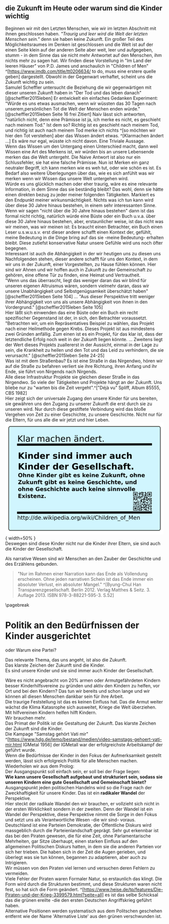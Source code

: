 ## die Zukunft im Heute oder warum sind die Kinder wichtig

Beginnen wir mit den Letzten Menschen, wie wir im letzten Abschnitt mit ihnen geschlossen haben. _"Traurig und leer wird die Welt der letzten Menschen sein."_ denn sie haben keine Zukunft. Ein großer Teil des Möglichkeitsraumes im Denken ist geschlossen und die Welt ist auf der einen Seite klein auf der anderen Seite aber weit, leer und aufgegeben, stumm - in dem Sinne das sie nicht mehr Antwortet auf den Menschen, ihm nichts mehr zu sagen hat. Wir finden diese Vorstellung in "Im Land der leeren Häuser" von P.D. James und anschaulich in "Children of Men" ^[https://www.imdb.com/title/tt0206634/ to do, muss eine erstere quelle geben] dargestellt. Obwohl in der Gegenwart verhaftet, scheint uns die Zukunft wichtig zu sein.  
Samulel Scheffler untersucht die Beziehung die wir gegenwärtigen mit dieser unseren Zukunft haben in "Der Tod und das leben danach" [@scheffler2015leben]
Er entwickelt ein einfaches Gedanken Experiment: "Würde es uns etwas ausmachen, wenn wir wüssten das 30 Tagen nach unserem,persönlichen Tot die Welt der Menschen enden würde." [@scheffler2015leben Seite 16 frei Zitiert] Naiv lässt sich antworten, "natürlich nicht, denn eine Prämisse ist ja, ich merke es nicht, es geschieht nach meinem Tod." Ist dem so? Richtig ist es geschieht nach meinem Tod, und richtig ist auch nach meinem Tod merke ich nichts ^[so möchten wir hier den Tot verstehen] aber das Wissen ändert etwas. ^[Klarmachen ändert ...] Es wäre nur egal, wüsste ich nicht davon. Eine Triviale Aussage.  
Wenn das Wissen um den Untergang einen Unterschied macht, dann weil Wissen eine Art des Merkens ist, wir würden bis an unsere Lebensende merken das die Welt untergeht. Die Naive Antwort ist also nur ein Schlussfehler, sie hat eine falsche Prämisse. 
Nun ist Merken ein ganz neutraler Begriff, ich kann merken wie es weh tut, oder wie schön es ist. Es Bedarf also weitere Überlegungen über das, wie es sich anfühlt was wir merken wenn wir Wissen das unsere Welt untergehen wird.  
Würde es uns glücklich machen oder eher traurig, wäre es eine relevante Information, in dem Sinne das sie beständig bleibt? Das wohl, denn sie hätte einen direkten bezug zu jeder meiner folgenden Tätigkeiten. Markiert es den Endpunkt meiner wirkunsmächtigkeit. Nichts was ich tun kann wird über diese 30 Jahre hinaus bestehen, in einem sehr interessanten Sinne. Wenn wir sagen "nicht über die 30 Jahre hinaus bestehen" dann ist das formal nicht richtig, natürlich würde eine Büste oder ein Buch u.v.a. über diese 30 Jahre hinaus bestehen, aber, erstaunlicher weise, ist das nicht was wir meinen, was wir meinen ist: Es braucht einen Betrachter, ein Buch einen Leser u.s.w.u.s.v. erst dieser andere schafft einen Kontext der, gefühlt, meine Bedeutung in die Dinge bring auf das sie -meine Bedeutung- erhalten bleibt. Diese zutiefst konservative Natur unsere Gefühle wird uns noch öfter begegnen.  
Interessant ist auch die Abhängigkeit in der wir heutigen uns zu diesen uns Nachfolgenden stehen, dieser andere schafft für uns den Kontext, in dem wir uns in der Zukunft, einer Vorgestellten, zu Hause fühlen können. Hier sind wir Ahnen und wir hoffen auch in Zukunft zu der Gemeinschaft zu gehören, eine offene Tür zu finden, eine Heimat und Vertrautheit.  
"Wenn uns das überrascht, liegt das weniger daran das wir blind für unseren eigenen Altruismus wären, sondern vielmehr daran, dass wir unsere Unabhängigkeit und Selbstgenügsamkeit überschätzt haben" [@scheffler2015leben Seite 104] ... "Aus dieser Perspektive tritt weniger ihrer Abhängigkeit von uns als unsere Abhängigkeit von ihnen in den Vordergrund." [@scheffler2015leben Seite 105]  
Hier läßt sich einwenden das eine Büste oder ein Buch ein recht spezifischer Gegenstand ist der, in sich, den Betrachter voraussetzt. "Betrachten wir, um ein Repräsentatives Beispiel zu wählen, das Projekt nach einer Heilmethode gegen Krebs. Dieses Projekt ist aus mindestens zwei Gründen anfällig. Zum einen ist es ein Projekt, für das klar ist, dass der letztendliche Erfolg noch weit in der Zukunft liegen könnte. ... Zweitens liegt der Wert dieses Projekts zuallererst in der Aussicht, einmal in der Lage zu sein, die Krankheit zu heilen und den Tot und das Leid zu verhindern, die sie verursacht." [@scheffler2015leben Seite 24-25]  
Was ist mit dem Straßenbau? Es ist eine Straße in das Nirgendwo, hören wir auf die Straße zu befahren verliert sie ihre Richtung, ihren Anfang und ihr Ende, sie führt von Nirgends nach Nirgends.  
Alle diese Infrastruktur Projekte sie gleichen dieser Straße in das Nirgendwo. So viele der Tätigkeiten und Projekte hängt an der Zukunft.
Uns bliebe nur zu "warten bis die Zeit vergeht".^["Déjà vu" Spliff, Album 85555, CBS 1982]  
Hier zeigt sich der universale Zugang den unsere Kinder für uns bereiten, sie gewähren uns den Zugang zu unserer Zukunft die erst durch sie zu unseren wird. Nur durch diese gestiftete Verbindung wird das bloße Vergehen von Zeit zu einer Geschichte, zu unsere Geschichte. Nicht nur für die Eltern, für uns alle die wir jetzt und hier Leben.  
![Klarmachen ändert, Kinder sind Kinder der Gesellschaft](resources/klarmachen/klamachen-Kinder.jpg){ width=50% }\
Deswegen sind diese Kinder nicht nur die Kinder ihrer Eltern, sie sind auch die Kinder der Gesellschaft.  

Als narrative Wesen sind wir Menschen an den Zauber der Geschichte und des Erzählens gebunden.


> "Nur im Rahmen einer Narration kann das Ende als Vollendung erscheinen. Ohne jeden narrativen Schein ist das
Ende immer ein absoluter Verlust, ein absoluter Mangel."
^[Byung-Chul Han  Transparenzgesellschaft. Berlin 2012. Verlag Matthes & Seitz. 3.
Auflage 2013. ISBN 978-3-88221-595-3. S.52]


\pagebreak
# Politik an den Bedürfnissen der Kinder ausgerichtet

oder Warum eine Partei?

Das relevante Thema, das uns angeht, ist also die Zukunft.  
Das klarste Zeichen der Zukunft sind die Kinder.  
Es sind unsere Kinder und sie sind immer auch Kinder der Gesellschaft.  

Wäre es nicht angebracht von 20% armen oder Armutgefährdeten Kindern besser Kinderhilfsvereine zu gründen und aktiv den Kindern zu helfen, vor Ort und bei den Kindern?  Das tun wir bereits und schon lange und wir können all diesen Menschen dankbar sein für ihre Arbeit.  
Die traurige Feststellung ist das es keinen Einfluss hat. Das die Armut weiter wächst die Klima Katasrophe sich ausweitet, Kriege die Welt überziehen. Mit hilfvereinen Kindern helfen hilft Kindern.  
Wir brauchen mehr.  
Das Primat der Politik ist die Gestaltung der Zukunft. Das klarste Zeichen der Zukunft sind die Kinder.  
Die Kampage "Samstag gehört Vati mir" ^[https://www.hdg.de/lemo/bestand/medien/video-samstags-gehoert-vati-mir.html IGMetal 1956] der IGMetall war der erfolgreichste Arbeitskampf der geführt wurde.  
Wenn die Bedürfnisse der Kinder in den Fokus der Aufmerksamkeit gestellt werden, lässt sich erfolgreich Politik für alle Menschen machen.  
Wiederholen wir aus dem Prolog:  
Der Ausgangspunkt soll einfach sein, er soll bei der Frage liegen:  
**Wie kann unsere Gesellschaft aufgebaut und strukturiert sein, sodass sie unseren Kindern eine gute Gesellschaft und Gemeinschaft bietet?**  
Ausgangspunkt jeden politischen Handelns wird so die Frage nach der Zweckhaftigkeit für unsere Kinder. Das ist ein **radikaler Wandel** der Perspektive.  
Hier steckt der radikale Wandel den wir brauchen, er vollzieht sich nicht in der ersten Wirklichkeit sondern in der zweiten. Denn der Wandel ist ein Wandel der Perspektive, diese Perspektive nimmt die Sorge in den Fokus und setzt uns als Verantwortliche Wesen -die wir sind- voraus.  
Deutschland ist eine Parteien Demokratie, der Öffentliche Diskurs wird massgeblich durch die Parteienlandschaft geprägt. Sehr gut erkennbar ist das bei den Piraten gewesen, die für eine Zeit, ohne Parlamentarische Mehrheiten, gar Sitze überhaupt, einen starken Einfluss auf den allgemeinen Politischen Diskurs hatten, in dem sie die anderen Parteien vor sich her trieben. Die haben sich in der Zeit die Augen gerieben, und überlegt was sie tun können, begannen zu adaptieren, aber auch zu Intrigieren.  
Wir müssen von den Piraten viel lernen und versuchen deren Fehlern zu vermeiden.  
Viele Fehler der Piraten waren Formaler Natur, so erstaunlich das klingt. Die Form wird durch die Strukturen bestimmt, und diese Strukturen waren nicht fest, so hat sich die Form geändert. ^[https://www.heise.de/tp/features/Die-Piraten-und-der-Krieg-3399579.html?seite=all] es ist das selbe Schicksal das die grünen ereilte -die den ersten Deutschen Angriffskrieg geführt haben.  
Alternative Positionen werden systematisch aus dem Politschen geschehen entfernt wie der Name 'Alternative Liste' aus den grünen verschwunden ist. 





